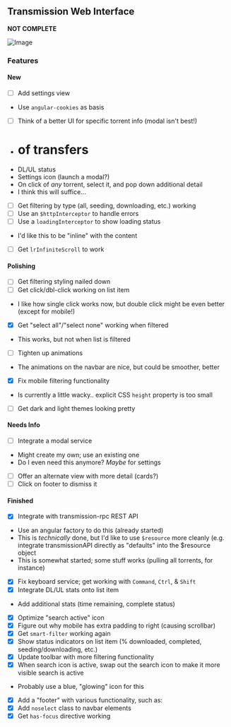 ## Transmission Web Interface

**NOT COMPLETE**

![Image](http://i.imgur.com/tAMpwA5.png)

### Features

#### New
- [ ] Add settings view
 - Use `angular-cookies` as basis
- [ ] Think of a better UI for specific torrent info (modal isn't best!)
 - # of transfers
 - DL/UL status
 - Settings icon (launch a modal?)
 - On click of *any* torrent, select it, and pop down additional detail
 - I think this will suffice...
- [ ] Get filtering by type (all, seeding, downloading, etc.) working
- [ ] Use an `$httpInterceptor` to handle errors
- [ ] Use a `loadingInterceptor` to show loading status
 - I'd like this to be "inline" with the content
- [ ] Get `lrInfiniteScroll` to work

#### Polishing
- [ ] Get filtering styling nailed down
- [ ] Get click/dbl-click working on list item
 - I like how single click works now, but double click might be even better (except for mobile!)
- [x] Get "select all"/"select none" working when filtered
 - This works, but not when list is filtered
- [ ] Tighten up animations
 - The animations on the navbar are nice, but could be smoother, better
- [x] Fix mobile filtering functionality
 - Is currently a little wacky.. explicit CSS `height` property is too small
- [ ] Get dark and light themes looking pretty

#### Needs Info
- [ ] Integrate a modal service
 - Might create my own; use an existing one
 - Do I even need this anymore? *Maybe* for settings
- [ ] Offer an alternate view with more detail (cards?)
- [ ] Click on footer to dismiss it

#### Finished
- [x] Integrate with transmission-rpc REST API
 - Use an angular factory to do this (already started)
 - This is *technically* done, but I'd like to use `$resource` more cleanly (e.g. integrate transmissionAPI directly as "defaults" into the $resource object
 - This is somewhat started; some stuff works (pulling all torrents, for instance)
- [x] Fix keyboard service; get working with `Command`, `Ctrl`, & `Shift`
- [x] Integrate DL/UL stats onto list item
 - Add additional stats (time remaining, complete status)
- [x] Optimize "search active" icon
- [x] Figure out why mobile has extra padding to right (causing scrollbar)
- [x] Get `smart-filter` working again
- [x] Show status indicators on list item (% downloaded, completed, seeding/downloading, etc.)
- [X] Update toolbar with more filtering functionality
- [x] When search icon is active, swap out the search icon to make it more visible search is active
 - Probably use a blue, "glowing" icon for this
- [x] Add a "footer" with various functionality, such as:
- [X] Add `noselect` class to navbar elements
- [X] Get `has-focus` directive working
